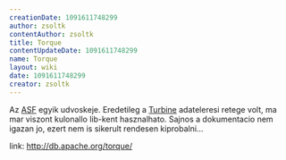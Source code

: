 ```yaml
---
creationDate: 1091611748299 
author: zsoltk 
contentAuthor: zsoltk 
title: Torque 
contentUpdateDate: 1091611748299 
name: Torque 
layout: wiki 
date: 1091611748299 
creator: zsoltk 
---
```

Az [ASF](ASF.html) egyik udvoskeje. Eredetileg a [Turbine](Missing.html) adateleresi retege volt, ma mar viszont kulonallo lib-kent hasznalhato. Sajnos a dokumentacio nem igazan jo, ezert nem is sikerult rendesen kiprobalni...

link: http://db.apache.org/torque/
